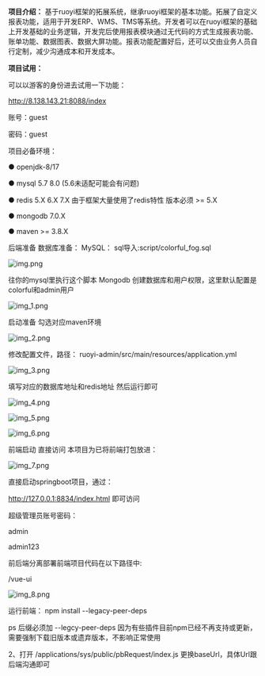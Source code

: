  **项目介绍：** 
基于ruoyi框架的拓展系统，继承ruoyi框架的基本功能。拓展了自定义报表功能，适用于开发ERP、WMS、TMS等系统。开发者可以在ruoyi框架的基础上开发基础的业务逻辑，开发完后使用报表模块通过无代码的方式生成报表功能、账单功能、数据图表、数据大屏功能。报表功能配置好后，还可以交由业务人员自行定制，减少沟通成本和开发成本。

 **项目试用：** 

可以以游客的身份进去试用一下功能：

http://8.138.143.21:8088/index

账号：guest

密码：guest

项目必备环境：

● openjdk-8/17

● mysql 5.7 8.0 (5.6未适配可能会有问题)

● redis 5.X 6.X 7.X 由于框架大量使用了redis特性 版本必须 >= 5.X 

● mongodb 7.0.X

● maven >= 3.8.X

后端准备
数据库准备：
MySQL：
sql导入:script/colorful_fog.sql

![img.png](img/img.png)

往你的mysql里执行这个脚本
Mongodb
创建数据库和用户权限，这里默认配置是colorful和admin用户

![img_1.png](img/img_1.png)

启动准备
勾选对应maven环境

![img_2.png](img/img_2.png)

修改配置文件，路径： ruoyi-admin/src/main/resources/application.yml

![img_3.png](img/img_3.png)

填写对应的数据库地址和redis地址 然后运行即可

![img_4.png](img/img_4.png)

![img_5.png](img/img_5.png)

![img_6.png](img/img_6.png)

前端启动
直接访问
本项目为已将前端打包放进：

![img_7.png](img/img_7.png)

直接启动springboot项目，通过：

http://127.0.0.1:8834/index.html 即可访问

超级管理员账号密码：

admin

admin123

前后端分离部署前端项目代码在以下路径中:

/vue-ui

![img_8.png](img/img_8.png)

运行前端：
npm install --legacy-peer-deps

ps 后缀必须加 --legcy-peer-deps 因为有些插件目前npm已经不再支持或更新，需要强制下载旧版本或遗弃版本，不影响正常使用

2、打开 /applications/sys/public/pbRequest/index.js 更换baseUrl，具体Url跟后端沟通即可

